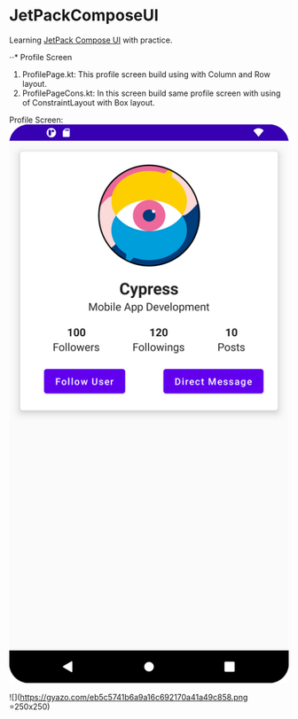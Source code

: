 # JetPackComposeUI
Learning [JetPack Compose UI](https://developer.android.com/jetpack/compose/tutorial) with practice.

⋅⋅* Profile Screen
1. ProfilePage.kt: This profile screen build using with Column and Row layout.
2. ProfilePageCons.kt: In this screen build same profile screen with using of ConstraintLayout with Box layout. 

Profile Screen:
![alt text][logo]

[logo]: https://github.com/hiralpatel/JetPackComposeUI/blob/main/screenshots/ProfilePage.png "Profile Screen UI"

![](https://gyazo.com/eb5c5741b6a9a16c692170a41a49c858.png =250x250)
